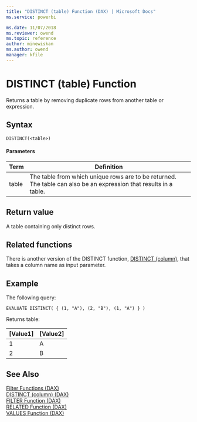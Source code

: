 ```yaml
---
title: "DISTINCT (table) Function (DAX) | Microsoft Docs"
ms.service: powerbi 

ms.date: 11/07/2018
ms.reviewer: owend
ms.topic: reference
author: minewiskan
ms.author: owend
manager: kfile
---
```

# DISTINCT (table) Function

Returns a table by removing duplicate rows from another table or expression.
  
## Syntax  
  
```dax
DISTINCT(<table>)  
```
  
#### Parameters  
  
|Term|Definition|  
|--------|--------------|  
|table|The table from which unique rows are to be returned. The table can also be an expression that results in a table.|  
  
## Return value  
A table containing only distinct rows.  
  
## Related functions  
There is another version of the DISTINCT function, [DISTINCT (column)](distinct-function-dax.md), that takes a column name as input parameter.
  
## Example  

The following query:
```dax
EVALUATE DISTINCT( { (1, "A"), (2, "B"), (1, "A") } )
```

Returns table:

|[Value1]    |[Value2]  |
|---------|---------|
|1    |     A    |
|2    |     B    |


  
## See Also  
[Filter Functions &#40;DAX&#41;](filter-functions-dax.md)  
[DISTINCT (column) &#40;DAX&#41;](distinct-function-dax.md)   
[FILTER Function &#40;DAX&#41;](filter-function-dax.md)  
[RELATED Function &#40;DAX&#41;](related-function-dax.md)  
[VALUES Function &#40;DAX&#41;](values-function-dax.md)  
  
